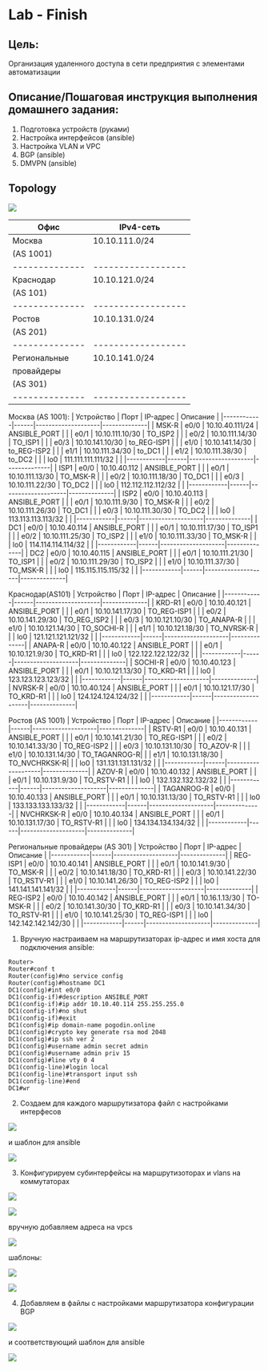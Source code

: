 # Lab - Finish

## Цель:
   
   Организация удаленного доступа в сети предприятия с элементами автоматизации

## Описание/Пошаговая инструкция выполнения домашнего задания:

1. Подготовка устройств (руками)
2. Настройка интерфейсов (ansible)
3. Настройка VLAN и VPC  
4. BGP (ansible)
5. DMVPN (ansible)
   

## Topology

![](img/topology.png)

| Офис         | IPv4-сеть        |
|--------------|------------------|
| Москва       | 10.10.111.0/24 |
| (AS 1001)    |                  |
|--------------|------------------|
| Краснодар    | 10.10.121.0/24 |
| (AS 101)     |                  |
|--------------|------------------|
| Ростов       | 10.10.131.0/24 |
| (AS 201)     |                  |
|--------------|------------------|
| Региональные | 10.10.141.0/24 |
| провайдеры   |                  |
| (AS 301)     |                  |
|--------------|------------------|

Москва (AS 1001):
| Устройство | Порт | IP-адрес           | Описание     |
|------------|------|--------------------|--------------|
| MSK-R      | e0/0 | 10.10.40.111/24    | ANSIBLE_PORT |
|            | e0/1 | 10.10.111.10/30    | TO_ISP2      |
|            | e0/2 | 10.10.111.14/30    | TO_ISP1      |
|            | e0/3 | 10.10.141.10/30    | to_REG-ISP1  |
|            | e1/0 | 10.10.141.14/30    | to_REG-ISP2  |
|            | e1/1 | 10.10.111.34/30    | to_DC1       |
|            | e1/2 | 10.10.111.38/30    | to_DC2       |
|            | lo0  | 111.111.111.111/32 |              |
|------------|------|--------------------|--------------|
| ISP1       | e0/0 | 10.10.40.112       | ANSIBLE_PORT |
|            | e0/1 | 10.10.111.13/30    | TO_MSK-R     |
|            | e0/2 | 10.10.111.18/30    | TO_DC1       |
|            | e0/3 | 10.10.111.22/30    | TO_DC2       |
|            | lo0  | 112.112.112.112/32 |              |
|------------|------|--------------------|--------------|
| ISP2       | e0/0 | 10.10.40.113       | ANSIBLE_PORT |
|            | e0/1 | 10.10.111.9/30     | TO_MSK-R     |
|            | e0/2 | 10.10.111.26/30    | TO_DC1       |
|            | e0/3 | 10.10.111.30/30    | TO_DC2       |
|            | lo0  | 113.113.113.113/32 |              |
|------------|------|--------------------|--------------|
| DC1        | e0/0 | 10.10.40.114       | ANSIBLE_PORT |
|            | e0/1 | 10.10.111.17/30    | TO_ISP1      |
|            | e0/2 | 10.10.111.25/30    | TO_ISP2      |
|            | e1/0 | 10.10.111.33/30    | TO_MSK-R     |
|            | lo0  | 114.114.114.114/32 |              |
|------------|------|--------------------|--------------|
| DC2        | e0/0 | 10.10.40.115       | ANSIBLE_PORT |
|            | e0/1 | 10.10.111.21/30    | TO_ISP1      |
|            | e0/2 | 10.10.111.29/30    | TO_ISP2      |
|            | e1/0 | 10.10.111.37/30    | TO_MSK-R     |
|            | lo0  | 115.115.115.115/32 |              |
|------------|------|--------------------|--------------|

Краснодар(AS101)
| Устройство | Порт | IP-адрес           | Описание     |
|------------|------|--------------------|--------------|
| KRD-R1     | e0/0 | 10.10.40.121       | ANSIBLE_PORT |
|            | e0/1 | 10.10.141.17/30    | TO_REG-ISP1  |
|            | e0/2 | 10.10.141.29/30    | TO_REG_ISP2  |
|            | e0/3 | 10.10.121.10/30    | TO_ANAPA-R   |
|            | e1/0 | 10.10.121.14/30    | TO_SOCHI-R   |
|            | e1/1 | 10.10.121.18/30    | TO_NVRSK-R   |
|            | lo0  | 121.121.121.121/32 |              |
|------------|------|--------------------|--------------|
| ANAPA-R    | e0/0 | 10.10.40.122       | ANSIBLE_PORT |
|            | e0/1 | 10.10.121.9/30     | TO_KRD-R1    |
|            | lo0  | 122.122.122.122/32 |              |
|------------|------|--------------------|--------------|
| SOCHI-R    | e0/0 | 10.10.40.123       | ANSIBLE_PORT |
|            | e0/1 | 10.10.121.13/30    | TO_KRD-R1    |
|            | lo0  | 123.123.123.123/32 |              |
|------------|------|--------------------|--------------|
| NVRSK-R    | e0/0 | 10.10.40.124       | ANSIBLE_PORT |
|            | e0/1 | 10.10.121.17/30    | TO_KRD-R1    |
|            | lo0  | 124.124.124.124/32 |              |
|------------|------|--------------------|--------------|


Ростов (AS 1001)
| Устройство | Порт | IP-адрес           | Описание     |
|------------|------|--------------------|--------------|
| RSTV-R1    | e0/0 | 10.10.40.131       | ANSIBLE_PORT |
|            | e0/1 | 10.10.141.21/30    | TO_REG-ISP1  |
|            | e0/2 | 10.10.141.33/30    | TO_REG-ISP2  |
|            | e0/3 | 10.10.131.10/30    | TO_AZOV-R    |
|            | e1/0 | 10.10.131.14/30    | TO_TAGANROG-R|
|            | e1/1 | 10.10.131.18/30    | TO_NVCHRKSK-R|
|            | lo0  | 131.131.131.131/32 |              |
|------------|------|--------------------|--------------|
| AZOV-R     | e0/0 | 10.10.40.132       | ANSIBLE_PORT |
|            | e0/1 | 10.10.131.9/30     | TO_RSTV-R1   |
|            | lo0  | 132.132.132.132/32 |              |
|------------|------|--------------------|--------------|
| TAGANROG-R | e0/0 | 10.10.40.133       | ANSIBLE_PORT |
|            | e0/1 | 10.10.131.13/30    | TO_RSTV-R1   |
|            | lo0  | 133.133.133.133/32 |              |      |------------|------|--------------------|--------------|
| NVCHRKSK-R | e0/0 | 10.10.40.134       | ANSIBLE_PORT |
|            | e0/1 | 10.10.131.17/30    | TO_RSTV-R1   |
|            | lo0  | 134.134.134.134/32 |              |
|------------|------|--------------------|--------------|

Региональные провайдеры (AS 301)
| Устройство | Порт | IP-адрес           | Описание     |
|------------|------|--------------------|--------------|
| REG-ISP1   | e0/0 | 10.10.40.141       | ANSIBLE_PORT |
|            | e0/1 | 10.10.141.9/30     | TO_MSK-R     |
|            | e0/2 | 10.10.141.18/30    | TO_KRD-R1    |
|            | e0/3 | 10.10.141.22/30    | TO_RSTV-R1   |
|            | e1/0 | 10.10.141.26/30    | TO_REG-ISP2  |
|            | lo0  | 141.141.141.141/32 |              |
|------------|------|--------------------|--------------|
| REG-ISP2   | e0/0 | 10.10.40.142       | ANSIBLE_PORT |
|            | e0/1 | 10.16.1.13/30      | TO-MSK-R     |
|            | e0/2 | 10.10.141.30/30    | TO_KRD-R1    |
|            | e0/3 | 10.10.141.34/30    | TO_RSTV-R1   |
|            | e1/0 | 10.10.141.25/30    | TO_REG-ISP1  |
|            | lo0  | 142.142.142.142/30 |              |
|------------|------|--------------------|--------------|

1. Вручную настраиваем на маршрутизаторах ip-адрес и имя хоста для подключения ansible:

```
Router>
Router#conf t
Router(config)#no service config
Router(config)#hostname DC1
DC1(config)#int e0/0
DC1(config-if)#description ANSIBLE_PORT
DC1(config-if)#ip addr 10.10.40.114 255.255.255.0
DC1(config-if)#no shut
DC1(config-if)#exit
DC1(config)#ip domain-name pogodin.online
DC1(config)#crypto key generate rsa mod 2048
DC1(config)#ip ssh ver 2
DC1(config)#username admin secret admin
DC1(config)#username admin priv 15
DC1(config)#line vty 0 4
DC1(config-line)#login local
DC1(config-line)#transport input ssh
DC1(config-line)#end
DC1#wr
```

2. Создаем для каждого маршрутизатора файл с настройками интерфесов

![](img/host_vars.png)

   и шаблон для ansible

![](img/interfaces_template.png)

3. Конфигурируем субинтерфейсы на маршрутизоторах и vlans на коммутаторах

![](img/host_vars_r-o-s.png)

![](img/host_vars_sw.png)
  
   вручную добавляем адреса на vpcs
   
![](img/vpc_ip.png)

   шаблоны:

![](img/template_vlan_r.png)

![](img/template_vlan_sw.png)   


4. Добавляем в файлы с настройками маршрутизатора конфигурации BGP

![](img/host_vars_bgp.png)
   
   и соответствующий шаблон для ansible
   
![](img/bgp_template.png)

